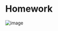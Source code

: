 # Homework
![image](https://github.com/hung147852/Homework/assets/100653599/1ec3bf67-0518-48aa-862d-34c845cce6b6)
